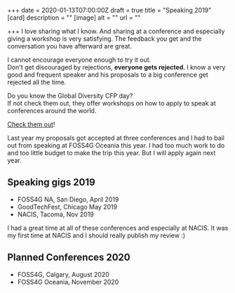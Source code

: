 +++
date = 2020-01-13T07:00:00Z
draft = true
title = "Speaking 2019"
[card]
description = ""
[image]
alt = ""
url = ""

+++
I love sharing what I know. And sharing at a conference and especially giving a workshop is very satisfying. The feedback you get and the conversation you have afterward are great.

I cannot encourage everyone enough to try it out.   
Don't get discouraged by rejections, **everyone gets rejected**. I know a very good and frequent speaker and his proposals to a big conference get rejected all the time.  

Do you know the Global Diversity CFP day?  
If not check them out, they offer workshops on how to apply to speak at conferences around the world.

[Check them out](https://www.globaldiversitycfpday.com)!

Last year my proposals got accepted at three conferences and I had to bail out from speaking at FOSS4G Oceania this year. I had too much work to do and too little budget to make the trip this year. But I will apply again next year. 

## Speaking gigs 2019

* FOSS4G NA, San Diego, April 2019
* GoodTechFest, Chicago May 2019
* NACIS, Tacoma, Nov 2019

I had a great time at all of these conferences and especially at NACIS. It was my first time at NACIS and I should really publish my review :) 

## Planned Conferences 2020

* FOSS4G, Calgary, August 2020
* FOSS4G Oceania, November 2020